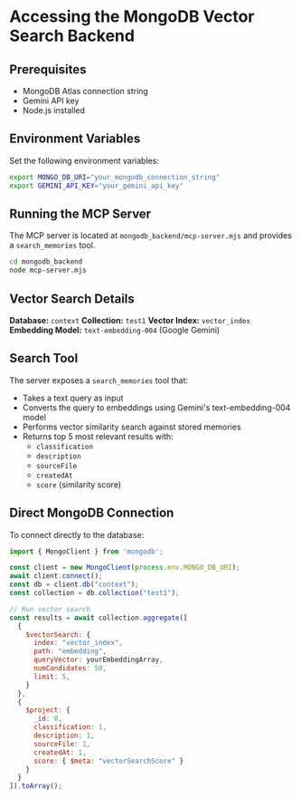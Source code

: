 # Accessing the MongoDB Vector Search Backend

## Prerequisites

- MongoDB Atlas connection string
- Gemini API key
- Node.js installed

## Environment Variables

Set the following environment variables:

```bash
export MONGO_DB_URI="your_mongodb_connection_string"
export GEMINI_API_KEY="your_gemini_api_key"
```

## Running the MCP Server

The MCP server is located at `mongodb_backend/mcp-server.mjs` and provides a `search_memories` tool.

```bash
cd mongodb_backend
node mcp-server.mjs
```

## Vector Search Details

**Database:** `context`
**Collection:** `test1`
**Vector Index:** `vector_index`
**Embedding Model:** `text-embedding-004` (Google Gemini)

## Search Tool

The server exposes a `search_memories` tool that:
- Takes a text query as input
- Converts the query to embeddings using Gemini's text-embedding-004 model
- Performs vector similarity search against stored memories
- Returns top 5 most relevant results with:
  - `classification`
  - `description`
  - `sourceFile`
  - `createdAt`
  - `score` (similarity score)

## Direct MongoDB Connection

To connect directly to the database:

```javascript
import { MongoClient } from 'mongodb';

const client = new MongoClient(process.env.MONGO_DB_URI);
await client.connect();
const db = client.db("context");
const collection = db.collection("test1");

// Run vector search
const results = await collection.aggregate([
  {
    $vectorSearch: {
      index: "vector_index",
      path: "embedding",
      queryVector: yourEmbeddingArray,
      numCandidates: 50,
      limit: 5,
    }
  },
  {
    $project: {
      _id: 0,
      classification: 1,
      description: 1,
      sourceFile: 1,
      createdAt: 1,
      score: { $meta: "vectorSearchScore" }
    }
  }
]).toArray();
```
